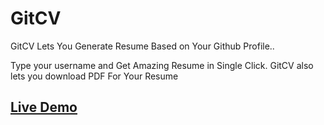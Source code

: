 # GitCV
GitCV Lets You Generate Resume Based on Your Github Profile.. 

Type your username and Get Amazing Resume in Single Click. GitCV also lets you download PDF For Your Resume 

## [Live Demo](https://gitcv-mayur.netlify.app/)
